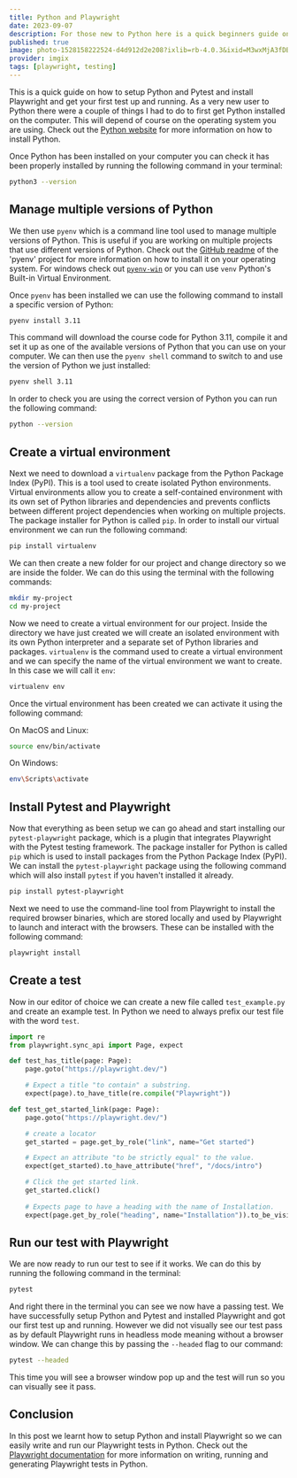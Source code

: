 ```yaml
---
title: Python and Playwright
date: 2023-09-07
description: For those new to Python here is a quick beginners guide on how to setup Python and Pytest and install Playwright. We then create an example test and run it in both headed and headless mode meaning with and without a browser window.
published: true
image: photo-1528158222524-d4d912d2e208?ixlib=rb-4.0.3&ixid=M3wxMjA3fDB8MHxwaG90by1wYWdlfHx8fGVufDB8fHx8fA%3D%3D&auto=format&fit=crop&w=800&q=80
provider: imgix
tags: [playwright, testing]
---
```


This is a quick guide on how to setup Python and Pytest and install Playwright and get your first test up and running. As a very new user to Python there were a couple of things I had to do to first get Python installed on the computer. This will depend of course on the operating system you are using. Check out the [Python website](https://www.python.org/downloads/) for more information on how to install Python.

Once Python has been installed on your computer you can check it has been properly installed by running the following command in your terminal:

```bash
python3 --version
```

## Manage multiple versions of Python

We then use `pyenv` which is a command line tool used to manage multiple versions of Python. This is useful if you are working on multiple projects that use different versions of Python. Check out the [GitHub readme](https://github.com/pyenv/pyenv) of the 'pyenv' project for more information on how to install it on your operating system. For windows check out [`pyenv-win`](https://github.com/pyenv-win/pyenv-win) or you can use `venv` Python's Built-in Virtual Environment.

Once `pyenv` has been installed we can use the following command to install a specific version of Python:

```bash
pyenv install 3.11
```
This command will download the course code for Python 3.11, compile it and set it up as one of the available versions of Python that you can use on your computer. We can then use the `pyenv shell` command to switch to and use the version of Python we just installed:

```bash
pyenv shell 3.11
```

In order to check you are using the correct version of Python you can run the following command:

```bash
python --version
```
## Create a virtual environment

Next we need to download a `virtualenv` package from the Python Package Index (PyPI). This is a tool used to create isolated Python environments. Virtual environments allow you to create a self-contained environment with its own set of Python libraries and dependencies and prevents conflicts between different project dependencies when working on multiple projects. The package installer for Python is called `pip`. In order to install our virtual environment we can run the following command:

```bash
pip install virtualenv
```

We can then create a new folder for our project and change directory so we are inside the folder. We can do this using the terminal with the following commands:

```bash
mkdir my-project
cd my-project
```

Now we need to create a virtual environment for our project. Inside the directory we have just created we will create an isolated environment with its own Python interpreter and a separate set of Python libraries and packages. `virtualenv` is the command used to create a virtual environment and we can specify the name of the virtual environment we want to create. In this case we will call it `env`:

```bash
virtualenv env
```

Once the virtual environment has been created we can activate it using the following command:

On MacOS and Linux:
```bash
source env/bin/activate
```
On Windows:
```bash
env\Scripts\activate
```

## Install Pytest and Playwright

Now that everything as been setup we can go ahead and start installing our `pytest-playwright` package, which is a plugin that integrates Playwright with the Pytest testing framework. The package installer for Python is called `pip` which is used to install packages from the Python Package Index (PyPI). We can install the `pytest-playwright` package using the following command which will also install `pytest` if you haven't installed it already.

```bash
pip install pytest-playwright
```

Next we need to use the command-line tool from Playwright to install the required browser binaries, which are stored locally and used by Playwright to launch and interact with the browsers. These can be installed with the following command:

```bash
playwright install
```

## Create a test

Now in our editor of choice we can create a new file called `test_example.py` and create an example test. In Python we need to always prefix our test file with the word `test`.

```python
import re
from playwright.sync_api import Page, expect

def test_has_title(page: Page):
    page.goto("https://playwright.dev/")

    # Expect a title "to contain" a substring.
    expect(page).to_have_title(re.compile("Playwright"))

def test_get_started_link(page: Page):
    page.goto("https://playwright.dev/")

    # create a locator
    get_started = page.get_by_role("link", name="Get started")

    # Expect an attribute "to be strictly equal" to the value.
    expect(get_started).to_have_attribute("href", "/docs/intro")

    # Click the get started link.
    get_started.click()
    
    # Expects page to have a heading with the name of Installation.
    expect(page.get_by_role("heading", name="Installation")).to_be_visible()
```
## Run our test with Playwright

We are now ready to run our test to see if it works. We can do this by running the following command in the terminal:

```bash
pytest
```

And right there in the terminal you can see we now have a passing test. We have successfully setup Python and Pytest and installed Playwright and got our first test up and running. However we did not visually see our test pass as by default Playwright runs in headless mode meaning without a browser window. We can change this by passing the `--headed` flag to our command:

```bash
pytest --headed
```

This time you will see a browser window pop up and the test will run so you can visually see it pass.

## Conclusion

In this post we learnt how to setup Python and install Playwright so we can easily write and run our Playwright tests in Python. Check out the [Playwright documentation](https://playwright.dev/python/docs/intro) for more information on writing, running and generating Playwright tests in Python.
